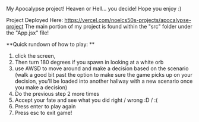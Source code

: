 My Apocalypse project! Heaven or Hell... you decide! Hope you enjoy :) 

Project Deployed Here: https://vercel.com/noelcs50s-projects/apocalypse-project 
The main portion of my project is found within the "src" folder under the "App.jsx" file! 

**Quick rundown of how to play: **

1. click the screen,
2. Then turn 180 degrees if you spawn in looking at a white orb
3. use AWSD to move around and make a decision based on the scenario (walk a good bit past the option to make sure the game picks up on your decision, you'll be loaded into another hallway with a new scenario once you make a decision)
4. Do the previous step 2 more times
5. Accept your fate and see what you did right / wrong :D / :(
6. Press enter to play again
7. Press esc to exit game! 
